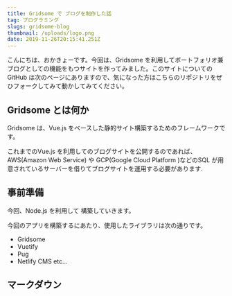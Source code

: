 ```yaml
---
title: Gridsome で ブログを制作した話
tag: プログラミング
slugs: gridsome-blog
thumbnail: /uploads/logo.png
date: 2019-11-26T20:15:41.251Z
---
```

こんにちは、おかきょーです。今回は、Gridsome を利用してポートフォリオ兼ブログとしての機能をもつサイトを作ってみました。このサイトについてのGitHub は次のページにありますので、気になった方はこちらのリポジトリをぜひフォークしてみて動かしてみてください。

## Gridsome とは何か
Gridsome は、Vue.js をベースした静的サイト構築するためのフレームワークです。

これまでのVue.js を利用してのブログサイトを公開するのであれば、AWS(Amazon Web Service) や GCP(Google Cloud Platform )などのSQL が用意されているサーバーを借りてブログサイトを運用する必要があります.




## 事前準備

今回、Node.js を利用して 構築していきます。

今回のアプリを構築するにあたり、使用したライブラリは次の通りです。

- Gridsome
- Vuetify
- Pug 
- Netlify CMS etc... 

## マークダウン
